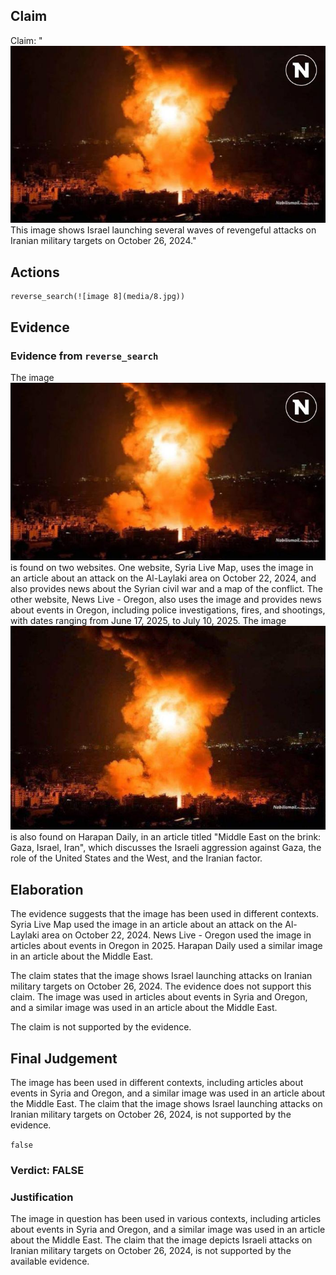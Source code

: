 ## Claim
Claim: "![image 8](media/8.jpg) This image shows Israel launching several waves of revengeful attacks on Iranian military targets on October 26, 2024."

## Actions
```
reverse_search(![image 8](media/8.jpg))
```

## Evidence
### Evidence from `reverse_search`
The image ![image 8](media/8.jpg) is found on two websites. One website, Syria Live Map, uses the image in an article about an attack on the Al-Laylaki area on October 22, 2024, and also provides news about the Syrian civil war and a map of the conflict. The other website, News Live - Oregon, also uses the image and provides news about events in Oregon, including police investigations, fires, and shootings, with dates ranging from June 17, 2025, to July 10, 2025. The image ![image 649](media/2025-07-18_21-23-1752873823-228030.jpg) is also found on Harapan Daily, in an article titled "Middle East on the brink: Gaza, Israel, Iran", which discusses the Israeli aggression against Gaza, the role of the United States and the West, and the Iranian factor.


## Elaboration
The evidence suggests that the image has been used in different contexts. Syria Live Map used the image in an article about an attack on the Al-Laylaki area on October 22, 2024. News Live - Oregon used the image in articles about events in Oregon in 2025. Harapan Daily used a similar image in an article about the Middle East.

The claim states that the image shows Israel launching attacks on Iranian military targets on October 26, 2024. The evidence does not support this claim. The image was used in articles about events in Syria and Oregon, and a similar image was used in an article about the Middle East.

The claim is not supported by the evidence.


## Final Judgement
The image has been used in different contexts, including articles about events in Syria and Oregon, and a similar image was used in an article about the Middle East. The claim that the image shows Israel launching attacks on Iranian military targets on October 26, 2024, is not supported by the evidence.

`false`

### Verdict: FALSE

### Justification
The image in question has been used in various contexts, including articles about events in Syria and Oregon, and a similar image was used in an article about the Middle East. The claim that the image depicts Israeli attacks on Iranian military targets on October 26, 2024, is not supported by the available evidence.
